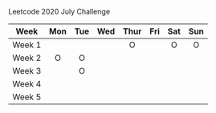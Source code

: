 Leetcode 2020 July Challenge

|Week|Mon|Tue|Wed|Thur|Fri|Sat|Sun|  
|:---:|:---:|:---:|:---:|:---:|:---:|:---:|:---:|
|Week 1|  |  |  | O |  | O | O |
|Week 2| O | O |  |  |  |  |  |
|Week 3|  | O |  |  |  |  |  |
|Week 4|  |  |  |  |  |  |  |
|Week 5|  |  |

